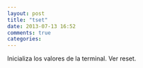 ```yaml
---
layout: post
title: "tset"
date: 2013-07-13 16:52
comments: true
categories: 
---
```

Inicializa los valores de la terminal. Ver reset.	


